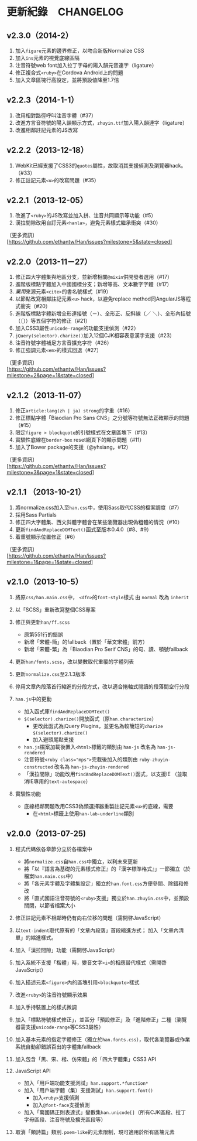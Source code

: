 
更新紀錄　CHANGELOG
===

v2.3.0（2014-2）
---
1. 加入`figure`元素的邊界修正，以吻合新版Normalize CSS
2. 加入`ins`元素的視覺底線區隔
3. 注音符號web font加入拉丁字母的陽入韻元音連字（ligature）
4. 修正複合式`<ruby>`在Cordova Android上的問題
5. 加入文章區塊行高設定，並將預設値降至1.7倍


v2.2.3（2014-1-1）
---
1. 改用相對路徑呼叫注音字體（#37）
2. 改進方言音符號的陽入韻顯示方式，`zhuyin.ttf`加入陽入韻連字（ligature）
3. 改進相鄰註記元素的JS改寫


v2.2.2（2013-12-18）
---
1. WebKit已經支援了CSS3的`quotes`屬性，故取消其支援偵測及瀏覽器hack。（#33）
2. 修正註記元素`<u>`的改寫問題（#35）

v2.2.1（2013-12-05）
---
1. 改進了`<ruby>`的JS改寫並加入拼、注音共同顯示等功能（#5）
2. 漢拉間隙改用自訂元素`<hanla>`，避免元素樣式繼承衝突（#30）

〔更多資訊〕   
[https://github.com/ethantw/Han/issues?milestone=5&state=closed]


v2.2.0（2013-11－27）
---
1. 修正四大字體集與地區分支，並新增相關`@mixin`供開發者選用（#17）
2. 進階版標點字體加入中國國標分支；新增等高、文本數字字體（#17）
3. *棄用*來源元素`<cite>`的書名號樣式（#19）
4. 以節點改寫相鄰註記元素`<u>` hack，以避免replace method同AngularJS等程式衝突（#20）
5. 進階版標點字體新增全形連接號（－）、全形正、反斜線（／ ＼）、全形內括號（〔〕）等五個字符的修正（#21）
6. 加入CSS3屬性`unicode-range`的功能支援偵測（#22）
7. `jQuery(selector).charize()`加入12個CJK相容表意漢字支援（#23）
8. 注音符號字體補足方言音擴充字符（#26）
9. 修正強調元素`<em>`的樣式回退（#27）


〔更多資訊〕  
[https://github.com/ethantw/Han/issues?milestone=2&page=1&state=closed]


v2.1.2（2013-11-07）
---
1. 修正`article:lang(zh | ja) strong`的字重（#16）
2. 修正標點字體「Biaodian Pro Sans CNS」之分號等符號無法正確顯示的問題（#15）
3. 限定`figure > blockquote`的引號樣式在文章區塊下（#13）
4. 實驗性底線在`border-box` reset網頁下的顯示問題（#11）
5. 加入了Bower package的支援（@yhsiang，#12）


〔更多資訊〕  
[https://github.com/ethantw/Han/issues?milestone=3&page=1&state=closed]


v2.1.1 （2013-10-21）
---
1. 將normalize.css加入至`han.css`中，使用Sass取代CSS的檔案調度（#7）
2. 採用Sass Partials
3. 修正四大字體集、西文斜體字體會在某些瀏覽器出現偽粗體的情況（#10）
4. 更新`findAndReplaceDOMText()`函式至版本0.4.0（#8、#9）
5. 着重號顯示位置修正（#6）


〔更多資訊〕  
[https://github.com/ethantw/Han/issues?milestone=1&page=1&state=closed]


v2.1.0（2013-10-5）
---
1. 將原`css/han.main.css`中，
     `<dfn>`的`font-style`樣式
   由
     `normal`
   改為
     `inherit`

2. 以「SCSS」重新改寫整個CSS專案

3. 修正與更新`han/ff.scss`
    * 原第551行的錯誤
    * 新增「宋體-簡」的fallback（置於「華文宋體」前方）
    * 新增「宋體-繁」為「Biaodian Pro Serif CNS」的句、讀、頓號fallback


4. 更新`han/fonts.scss`，改以變數取代重覆的字體列表
 
5. 更新`normalize.css`至2.1.3版本

6. 停用文章內段落首行縮進的分段方式，改以適合捲軸式閱讀的段落間空行分段

7. `han.js`中的更動
	* 加入函式庫`findAndReplaceDOMText()`
	* `$(selector).charize()`開放函式（原`han.characterize`）
		* 更改此函式為jQuery Plugins，並更名為較簡短的`charize`
		    `$(selector).charize()`
		* 加入避頭尾點支援
	* `han.js`檔案加載後置入`<html>`標籤的類別由
		`han-js`
      改名為
        `han-js-rendered`
	* 注音符號`<ruby class="mps">`完載後加入的類別由
	  	`ruby-zhuyin-constructed`
	  改名為
	    `han-js-zhuyin-rendered`
	* 「漢拉間隙」功能改用`findAndReplaceDOMText()`函式，以支援IE
	  （並取消IE專用的`text-autospace`）


8. 實驗性功能
	* 底線相鄰問題改用CSS3偽類選擇器重製註記元素`<u>`的底線，需要
  		* 在`<html>`標籤上使用`han-lab-underline`類別


v2.0.0（2013-07-25)
---

1. 程式代碼依各章節分立於各檔案中
	* 將`normalize.css`自`han.css`中獨立，以利未來更新
	* 將「以『語言為基礎的元素樣式修正』的『漢字標準格式』」一節獨立（於檔案`han.main.css`中）
	* 將「各元素字體及字體集設定」獨立於`han.font.css`方便參閱、除錯和修改
	* 將「直式國語注音符號的`<ruby>`支援」獨立於`han.zhuyin.css`中，並預設關閉，以節省檔案大小

2. 修正註記元素不相鄰時仍有向右位移的問題（需開啓JavaScript）
3. 以`text-indent`取代原有的「文章內段落」首段縮進方式；
   加入「文章內清單」的縮進樣式。

4. 加入「漢拉間隙」功能（需開啓JavaScript）
5. 加入系統不支援「楷體」時，變音文字`<i>`的相應替代樣式（需開啓JavaScript）
6. 加入描述元素`<figure>`內的區塊引用`<blockquote>`樣式
7. 改進`<ruby>`的注音符號顯示效果
8. 加入手持裝置上的樣式微調
9. 加入「標點符號樣式修正」，並區分「預設修正」及「進階修正」二種（瀏覽器需支援`unicode-range`等CSS3屬性）
10. 加入基本元素的指定字體修正（獨立於`han.fonts.css`），取代各瀏覽器或作業系統自動卻錯誤百出的字體集fallback
11. 加入包含「黑、宋、楷、仿宋體」的「四大字體集」CSS3 API
12. JavaScript API
	* 加入「用戶端功能支援測試」`han.support.*function*`
	* 加入「用戶端字體（集）支援測試」`han.support.font()`
		* 加入`<ruby>`支援偵測
		* 加入`@font-face`支援偵測
	* 加入「萬國碼正則表達式」變數集`han.unicode[]`（所有CJK區段、拉丁字母區段、注音符號及擴充區段等）

13. 取消「類詩篇」類別`.poem-like`的元素限制，現可適用於所有區塊元素



















